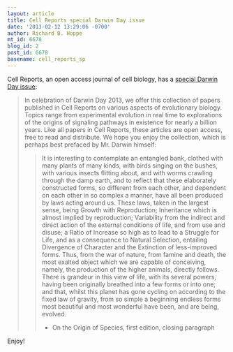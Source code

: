 ```yaml
---
layout: article
title: Cell Reports special Darwin Day issue
date: '2013-02-12 13:29:06 -0700'
author: Richard B. Hoppe
mt_id: 6678
blog_id: 2
post_id: 6678
basename: cell_reports_sp
---
```

Cell Reports, an open access journal of cell biology, has a [special Darwin Day issue](http://www.cell.com/cell-reports/collection_evolution):

> In celebration of Darwin Day 2013, we offer this collection of papers published in Cell Reports on various aspects of evolutionary biology. Topics range from experimental evolution in real time to explorations of the origins of signaling pathways in existence for nearly a billion years. Like all papers in Cell Reports, these articles are open access, free to read and distribute. We hope you enjoy the collection, which is perhaps best prefaced by Mr. Darwin himself:
> 
> > It is interesting to contemplate an entangled bank, clothed with many plants of many kinds, with birds singing on the bushes, with various insects flitting about, and with worms crawling through the damp earth, and to reflect that these elaborately constructed forms, so different from each other, and dependent on each other in so complex a manner, have all been produced by laws acting around us. These laws, taken in the largest sense, being Growth with Reproduction; Inheritance which is almost implied by reproduction; Variability from the indirect and direct action of the external conditions of life, and from use and disuse; a Ratio of Increase so high as to lead to a Struggle for Life, and as a consequence to Natural Selection, entailing Divergence of Character and the Extinction of less-improved forms. Thus, from the war of nature, from famine and death, the most exalted object which we are capable of conceiving, namely, the production of the higher animals, directly follows. There is grandeur in this view of life, with its several powers, having been originally breathed into a few forms or into one; and that, whilst this planet has gone cycling on according to the fixed law of gravity, from so simple a beginning endless forms most beautiful and most wonderful have been, and are being, evolved.
> > 
> > - On the Origin of Species, first edition, closing paragraph

Enjoy!
